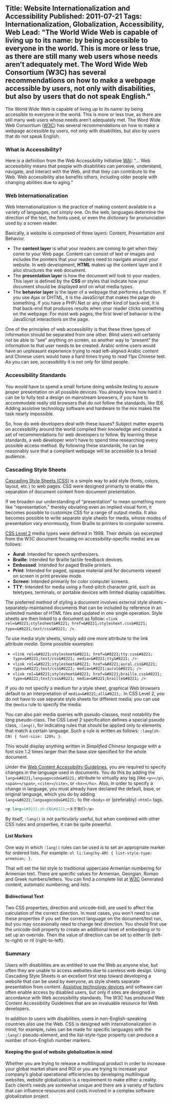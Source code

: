 Title: Website Internationalization and Accessibility
Published: 2011-07-21
Tags: Internationalization, Globalization, Accessibility, Web
Lead: "The World Wide Web is capable of living up to its name: by being accessible to everyone in the world. This is more or less true, as there are still many web users whose needs aren’t adequately met. The Word Wide Web Consortium (W3C) has several recommendations on how to make a webpage accessible by users, not only with disabilities, but also by users that do not speak English."
---
The World Wide Web is capable of living up to its name: by being accessible to everyone in the world. This is more or less true, as there are still many web users whose needs aren&#8217;t adequately met. The Word Wide Web Consortium ([W3C](http://www.w3.org/)) has several recommendations on how to make a webpage accessible by users, not only with disabilities, but also by users that do not speak English.

### What is Accessibility?

Here is a definition from the Web Accessibility Initiative [WAI](https://www.w3.org/WAI/fundamentals/accessibility-intro/): &#8220;… Web accessibility means that people with disabilities can perceive, understand, navigate, and interact with the Web, and that they can contribute to the Web. Web accessibility also benefits others, including older people with changing abilities due to aging.&#8221;

### Web Internationalization

Web Internationalization is the practice of making content available in a variety of languages, not simply one. On the web, languages determine the direction of the text, the fonts used, or even the dictionary for pronunciation used by a screen reader.

Basically, a website is composed of three layers: Content, Presentation and Behavior.

* The **content layer** is what your readers are coming to get when they come to your Web page. Content can consist of text or images and includes the pointers that your readers need to navigate around your website. In web development, **HTML** makes up the content layer and it also structures the web document.
* The **presentation layer** is how the document will look to your readers. This layer is defined by the **CSS** or styles that indicate how your document should be displayed and on what media types.
* The **behavior layer** is the layer of a webpage that performs a function. If you use Ajax or DHTML, it is the JavaScript that makes the page do something. If you have a PHP/.Net or any other kind of back-end, it is that back-end that produces results when your reader clicks something on the webpage. For most web pages, the first level of behavior is the JavaScript interactions on the page.

One of the principles of web accessibility is that these three types of information should be separated from one other. Blind users will certainly not be able to &#8220;see&#8221; anything on screen, so another way to &#8220;present&#8221; the information to that user needs to be created. Arabic online users would have an unpleasant experience trying to read left-aligned Arabic content and Chinese users would have a hard times trying to read 11px Chinese text. As you can see, accessibility it is not only for blind people.

### Accessibility Standards

You would have to spend a small fortune doing  website testing to assure proper presentation on all possible devices. You already know how hard it can be to fully test a design on mainstream browsers, if you have to accommodate really old browsers that do not follow the standards, like IE6. Adding assistive technology software and hardware to the mix makes the task nearly impossible.

So, how do web developers deal with these issues? Subject matter experts on accessibility around the world compiled their knowledge and created a set of recommendations for web developers to follow. By learning these standards, a web developer won&#8217;t have to spend time researching every possible access method. By following these standards, he can be reasonably sure that a compliant webpage will be accessible to a broad audience.

### Cascading Style Sheets

[Cascading Style Sheets (CSS)](https://www.w3.org/Style/CSS/learning) is a simple way to add style (fonts, colors, layout, etc.) to web pages. CSS were designed primarily to enable the separation of document content from document presentation.

If we broaden our understanding of &#8220;presentation&#8221; to mean something more like &#8220;representation,&#8221; thereby obviating even an implied visual form, it becomes possible to customize CSS for a range of output media. It also becomes possible to write separate style sheets for media, whose modes of presentation vary enormously, from Braille to printers to computer screens.

[CSS Level 2](http://www.w3.org/TR/CSS21/) media types were defined in 1998. Their details (as excerpted from the W3C document focusing on accessibility-specific media) are as follows:

* **Aural**: Intended for speech synthesizers.
* **Braille**: Intended for Braille tactile feedback devices.
* **Embossed**: Intended for paged Braille printers.
* **Print**: Intended for paged, opaque material and for documents viewed on screen in print preview mode.
* **Screen**: Intended primarily for color computer screens.
* **TTY**: Intended for media using a fixed-pitch character grid, such as teletypes, terminals, or portable devices with limited display capabilities.

The preferred method of styling a document involves external style sheets &#8211; separately-maintained documents that can be included by reference in an unlimited number of HTML files and updated in one single operation. Style sheets are then linked to a document as follow: `<link rel=&#8221;stylesheet&#8221; href=&#8221;stylesheet.css&#8221; type=&#8221;text/css&#8221; />`.

To use media style sheets, simply add one more attribute to the link attribute *media*. Some possible examples:

* `<link rel=&#8221;stylesheet&#8221; href=&#8221;tty.css&#8221; type=&#8221;text/css&#8221; media=&#8221;tty&#8221; />`
* `<link rel=&#8221;stylesheet&#8221; href=&#8221;aural.css&#8221; type=&#8221;text/css&#8221; media=&#8221;aural&#8221; />`
* `<link rel=&#8221;stylesheet&#8221; href=&#8221;braille.css&#8221; type=&#8221;text/css&#8221; media=&#8221;braille&#8221; />`

If you do not specify a medium for a style sheet, graphical Web browsers default to an interpretation of `media=&#8221;all&#8221;`. In CSS Level 2, you do not have to use separate style sheets for different media; you can use the `@media` rule to specify the media.

You can also pair media queries with pseudo-classes, most notability the *lang* pseudo-class. The CSS Level 2 specification defines a special pseudo class, `:lang()`, for indicating rules that should be applied only to elements that match a certain language. Such a rule is written as follows: `:lang(zh-CN) { font-size: 120%; }`.

This would display anything written in *Simplified Chinese language* with a font size 1.2 times larger than the base size specified for the whole document.

Under the [Web Content Accessibility Guidelines](http://www.w3.org/TR/WCAG20/), you are required to specify changes in the language used in documents. You do this by adding the `lang=&#8221;languagecode&#8221;` attribute to virtually any tag (like `<p></p>`, `<span></span>`, `<cite></cite>`, or `<hx></hx>`. Also, in order to specify a change in language, you must already have declared the default, base, or original language, which you do by adding `lang=&#8221;languagecode&#8221;` to the `<body>` or (preferably) `<html>` tags.

```html
<p lang=&#8221;zh-CN&#8221;>关于我们</p>
```

By itself, `:lang()` is not particularly useful, but when combined with other CSS rules and properties, it can be quite powerful.

#### List Markers

One way in which `:lang()` rules can be used is to set an appropriate marker for ordered lists. For example: `ol li:lang(hy-AM) { list-style-type: armenian; }`.

That will set the list style to traditional uppercase Armenian numbering for Armenian text. There are specific values for Armenian, Georgian, Roman and Greek numbers/letters. You can find a complete list at [W3C](https://www.w3.org/TR/CSS21/generate.html#list-style) Generated content, automatic numbering, and lists.

#### Bidirectional Text
Two CSS properties, direction and unicode-bidi, are used to affect the calculation of the correct direction. In most cases, you won&#8217;t need to use these properties if you set the correct language on the document/text run, but you may occasionally need to change text direction. You should first use the unicode-bidi property to create an additional level of embedding or to set up an override. Then the value of direction can be set to either ltr (left-to-right) or rtl (right-to-left).

### Summary

Users with disabilities are as entitled to use the Web as anyone else, but often they are unable to access websites due to careless web design. Using Cascading Style Sheets is an excellent first step toward developing a website that can be used by everyone, as style sheets separate presentation from content. [Assistive technology devices](https://www.microsoft.com/en-us/accessibility/) and software can often enable access by disabled users, but only if sites are designed in accordance with Web accessibility standards. The W3C has produced Web Content Accessibility Guidelines that are an invaluable resource for Web developers.

In addition to users with disabilities, users in non-English-speaking countries also use the Web. CSS is designed with internationalization in mind; for example, rules can be made for specific languages with the `:lang()` pseudo-element, and the list-style-type property can produce a number of non-English number markers.

#### Keeping the goal of website globalization in mind

Whether you are trying to release a multilingual product in order to increase your global market share and ROI or you are trying to increase your company&#8217;s global operational efficiencies by developing multilingual websites, website globalization is a requirement to make either a reality. Each client&#8217;s needs are somewhat unique and there are a variety of factors that can influence resources and costs involved in a complex software globalization project.
